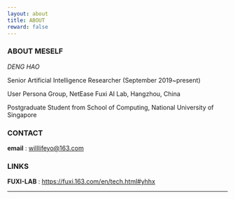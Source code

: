 ```yaml
---
layout: about
title: ABOUT
reward: false
---
```


### ABOUT MESELF

*DENG HAO*

Senior Artificial Intelligence Researcher (September 2019~present)

User Persona Group, NetEase Fuxi AI Lab, Hangzhou, China 

Postgraduate Student from School of Computing, National University of Singapore

### CONTACT

**email** : willlifeyo@163.com

### LINKS

**FUXI-LAB** : <https://fuxi.163.com/en/tech.html#yhhx>

---